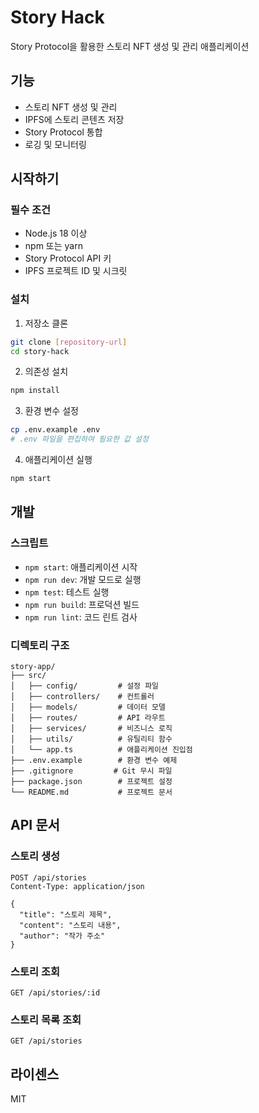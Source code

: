 # Story Hack

Story Protocol을 활용한 스토리 NFT 생성 및 관리 애플리케이션

## 기능

- 스토리 NFT 생성 및 관리
- IPFS에 스토리 콘텐츠 저장
- Story Protocol 통합
- 로깅 및 모니터링

## 시작하기

### 필수 조건

- Node.js 18 이상
- npm 또는 yarn
- Story Protocol API 키
- IPFS 프로젝트 ID 및 시크릿

### 설치

1. 저장소 클론
```bash
git clone [repository-url]
cd story-hack
```

2. 의존성 설치
```bash
npm install
```

3. 환경 변수 설정
```bash
cp .env.example .env
# .env 파일을 편집하여 필요한 값 설정
```

4. 애플리케이션 실행
```bash
npm start
```

## 개발

### 스크립트

- `npm start`: 애플리케이션 시작
- `npm run dev`: 개발 모드로 실행
- `npm test`: 테스트 실행
- `npm run build`: 프로덕션 빌드
- `npm run lint`: 코드 린트 검사

### 디렉토리 구조

```
story-app/
├── src/
│   ├── config/         # 설정 파일
│   ├── controllers/    # 컨트롤러
│   ├── models/         # 데이터 모델
│   ├── routes/         # API 라우트
│   ├── services/       # 비즈니스 로직
│   ├── utils/          # 유틸리티 함수
│   └── app.ts          # 애플리케이션 진입점
├── .env.example        # 환경 변수 예제
├── .gitignore         # Git 무시 파일
├── package.json        # 프로젝트 설정
└── README.md           # 프로젝트 문서
```

## API 문서

### 스토리 생성

```http
POST /api/stories
Content-Type: application/json

{
  "title": "스토리 제목",
  "content": "스토리 내용",
  "author": "작가 주소"
}
```

### 스토리 조회

```http
GET /api/stories/:id
```

### 스토리 목록 조회

```http
GET /api/stories
```

## 라이센스

MIT 